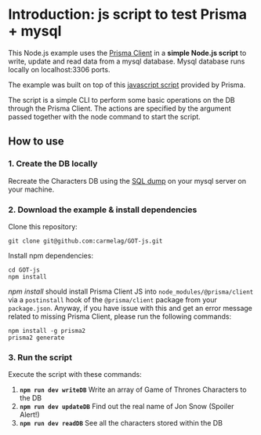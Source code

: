 # Introduction: js script to test Prisma + mysql

This Node.js example uses the [Prisma Client](https://github.com/prisma/prisma2/blob/master/docs/prisma-client-js/api.md) in a **simple Node.js script** to write, update and read data from a mysql database. Mysql database runs locally on localhost:3306 ports.

The example was built on top of this [javascript script](https://github.com/prisma/prisma-examples/tree/prisma2/javascript/script) provided by Prisma.

The script is a simple CLI to perform some basic operations on the DB through the Prisma Client. 
The actions are specified by the argument passed together with the node command to start the script.


## How to use

### 1. Create the DB locally

Recreate the Characters DB using the [SQL dump](https://gist.github.com/carmelag/0492aa6251923560d94c43fa75e1887e) on your mysql server on your machine.

### 2. Download the example & install dependencies

Clone this repository:

```
git clone git@github.com:carmelag/GOT-js.git
```

Install npm dependencies:

```
cd GOT-js
npm install

```

*npm install* should install Prisma Client JS into `node_modules/@prisma/client` via a `postinstall` hook of the `@prisma/client` package from your `package.json`. 
Anyway, if you have issue with this and get an error message related to missing Prisma Client, please run the following commands:

```
npm install -g prisma2
prisma2 generate
```

### 3. Run the script

Execute the script with these commands: 


   1. __`npm run dev writeDB`__   Write an array of Game of Thrones Characters to the DB
   2. __`npm run dev updateDB`__    Find out the real name of Jon Snow (Spoiler Alert!)
   3. __`npm run dev readDB`__   See all the characters stored within the DB
